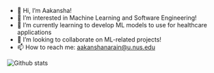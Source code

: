 - 👋 Hi, I’m Aakansha!
- 👀 I’m interested in Machine Learning and Software Engineering!
- 🌱 I’m currently learning to develop ML models to use for healthcare applications
- 💞️ I’m looking to collaborate on ML-related projects!
- 📫 How to reach me: aakanshanarain@u.nus.edu

<!---
aakanshanarain/aakanshanarain is a ✨ special ✨ repository because its `README.md` (this file) appears on your GitHub profile.
You can click the Preview link to take a look at your changes.
--->
![Github stats](https://github-readme-stats.vercel.app/api?username=aakanshanarain&theme=gotham&show_icons=true&count_private=true)
